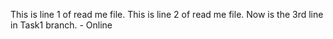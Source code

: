 This is line 1 of read me file. 
This is line 2 of read me file. 
Now is the 3rd line in Task1 branch. - Online
